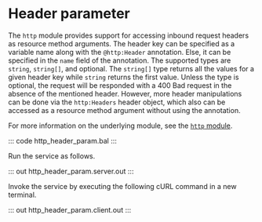 # Header parameter

The `http` module provides support for accessing inbound request headers as resource method arguments. The header key can be specified as a variable name along with the `@http:Header` annotation. Else, it can be specified in the `name` field of the annotation. The supported types are `string`, `string[]`, and optional. The `string[]` type returns all the values for a given header key while `string` returns the first value. Unless the type is optional, the request will be responded with a 400 Bad request in the absence of the mentioned header. However, more header manipulations can be done via the `http:Headers` header object, which also can be accessed as a resource method argument without using the annotation.

For more information on the underlying module, see the [`http` module](https://lib.ballerina.io/ballerina/http/latest/).

::: code http_header_param.bal :::

Run the service as follows.

::: out http_header_param.server.out :::

Invoke the service by executing the following cURL command in a new terminal.

::: out http_header_param.client.out :::
